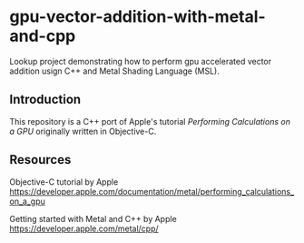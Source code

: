 # gpu-vector-addition-with-metal-and-cpp
Lookup project demonstrating how to perform gpu accelerated vector addition usign C++ and Metal Shading Language (MSL).

## Introduction
This repository is a C++ port of Apple's tutorial *Performing Calculations on a GPU* originally written in Objective-C.

## Resources

Objective-C tutorial by Apple
https://developer.apple.com/documentation/metal/performing_calculations_on_a_gpu

Getting started with Metal and C++ by Apple  
https://developer.apple.com/metal/cpp/

